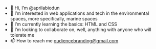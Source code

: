- 👋 Hi, I’m @aprilabiodun
- 👀 I’m interested in web applications and tech in the environmental spaces, more specifically, marine spaces
- 🌱 I’m currently learning the basics: HTML and CSS
- 💞️ I’m looking to collaborate on, well, anything with anyone who will tolerate me
- 📫 How to reach me oudiencebranding@gmail.com

<!---
aprilabiodun/aprilabiodun is a ✨ special ✨ repository because its `README.md` (this file) appears on your GitHub profile.
You can click the Preview link to take a look at your changes.
--->
